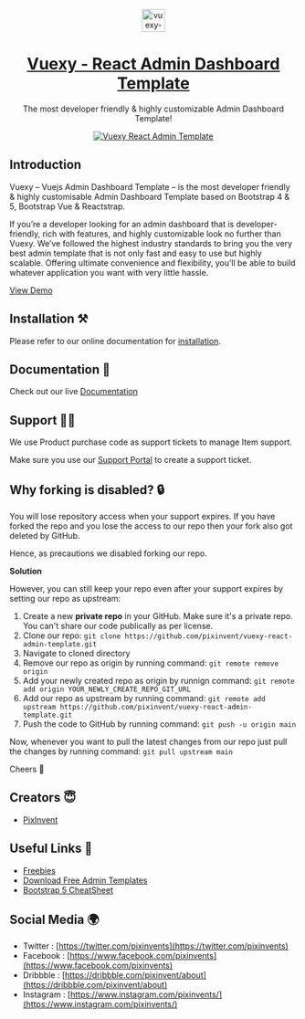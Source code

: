 <p align="center"></p>

<p align="center">
   <a href="https://1.envato.market/vuexy_admin" target="_blank">
      <img src="https://user-images.githubusercontent.com/749684/162939653-ef5f11fb-132b-4c03-8d54-edfc9bcaa508.png" alt="vuexy-admin-template-logo" width="40px" height="auto">
   </a>
</p>


<h1 align="center">
   <a href="https://1.envato.market/vuexy_admin" target="_blank" align="center">
      Vuexy - React Admin Dashboard Template
   </a>
</h1>

<p align="center">The most developer friendly & highly customizable Admin Dashboard Template!</p>

<p align="center">
   <a href="https://1.envato.market/vuexy_admin" target="_blank" align="center">
      <img src="https://user-images.githubusercontent.com/749684/162939708-f5e4abeb-4c24-439f-8efb-c3f6b8abd402.jpg" alt="Vuexy React Admin Template">
   </a>
</p>

## Introduction

Vuexy – Vuejs Admin Dashboard Template – is the most developer friendly & highly customisable Admin Dashboard Template based on Bootstrap 4 & 5, Bootstrap Vue & Reactstrap.

If you’re a developer looking for an admin dashboard that is developer-friendly, rich with features, and highly customizable look no further than Vuexy. We’ve followed the highest industry standards to bring you the very best admin template that is not only fast and easy to use but highly scalable. Offering ultimate convenience and flexibility, you’ll be able to build whatever application you want with very little hassle.

[View Demo]([$product_landing_page_url](https://pixinvent.com/demo/vuexy-vuejs-admin-dashboard-template/landing/))

## Installation ⚒️

Please refer to our online documentation for [installation](https://pixinvent.com/demo/vuexy-react-admin-dashboard-template/documentation/docs/development/installation).

## Documentation 📜

Check out our live [Documentation](https://pixinvent.com/demo/vuexy-react-admin-dashboard-template/documentation/)

## Support 👨‍💻

We use Product purchase code as support tickets to manage Item support.

Make sure you use our [Support Portal](https://pixinvent.ticksy.com/) to create a support ticket.

## Why forking is disabled? 🔒

You will lose repository access when your support expires. If you have forked the repo and you lose the access to our repo then your fork also got deleted by GitHub.

Hence, as precautions we disabled forking our repo.

**Solution**

However, you can still keep your repo even after your support expires by setting our repo as upstream:

1. Create a new **private repo** in your GitHub. Make sure it's a private repo. You can't share our code publically as per license.
2. Clone our repo: `git clone https://github.com/pixinvent/vuexy-react-admin-template.git`
3. Navigate to cloned directory
4. Remove our repo as origin by running command: `git remote remove origin`
5. Add your newly created repo as origin by runnign command: `git remote add origin YOUR_NEWLY_CREATE_REPO_GIT_URL`
6. Add our repo as upstream by running command: `git remote add upstream https://github.com/pixinvent/vuexy-react-admin-template.git`
7. Push the code to GitHub by running command: `git push -u origin main`

Now, whenever you want to pull the latest changes from our repo just pull the changes by running command: `git pull upstream main`

Cheers 🥂 

## Creators 😇

- [PixInvent](https://pixinvent.com/)

## Useful Links 🎁

- [Freebies](https://themeselection.com/products/category/download-free-admin-templates/)
- [Download Free Admin Templates](https://themeselection.com/products/category/download-free-admin-templates/)
- [Bootstrap 5 CheatSheet](https://bootstrap-cheatsheet.themeselection.com/)

## Social Media 🌍

- Twitter : [https://twitter.com/pixinvents](https://twitter.com/pixinvents)
- Facebook : [https://www.facebook.com/pixinvents](https://www.facebook.com/pixinvents)
- Dribbble : [https://dribbble.com/pixinvent/about](https://dribbble.com/pixinvent/about)
- Instagram : [https://www.instagram.com/pixinvents/](https://www.instagram.com/pixinvents/)
